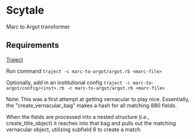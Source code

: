 # Scytale
Marc to Argot transformer
 
## Requirements
[Traject](https://github.com/traject/traject)

Run command 
```traject -c marc-to-argot/argot.rb <marc-file>```

Optionally, add in an institutional config
```traject -c marc-to-argot/config/<inst>.rb -c marc-to-argot/argot.rb <marc-file>```

Note:
This was a first attempt at getting vernacular to play nice. Essentially,
the "create_vernacular_bag" makes a hash for all matching 880 fields.

When the fields are processed into a nested structure (i.e., create_title_object)
it reaches into that bag and pulls out the matching vernacular object, utilizing
subfield 6 to create a match.

